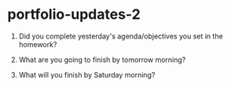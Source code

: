 # portfolio-updates-2

1) Did you complete yesterday's agenda/objectives you set in the homework?

2) What are you going to finish by tomorrow morning?

3) What will you finish by Saturday morning?
